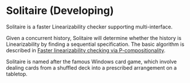 # Solitaire (Developing)
Solitaire is a faster Linearizability checker supporting multi-interface.

Given a concurrent history, Solitaire will determine whether the history is Linearizability by finding a sequential specification. The basic algorithm is described in [Faster linearizability checking via P-compositionality](https://arxiv.org/pdf/1504.00204.pdf).
    
Solitaire is named after the famous Windows card game, which involve dealing cards from a shuffled deck into a prescribed arrangement on a tabletop.


